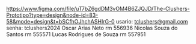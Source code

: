 https://www.figma.com/file/uT7bZ6gdDM3vOM4B6ZJQJD/The-Clushers-Prototipo?type=design&node-id=83-58&mode=design&t=bSCfhOJhchASHIrG-0 usario: tclushers@gmail.com senha: tclushers2024 Oscar Arias Neto rm 556936 Nicolas Souza do Santos rm 555571 Lucas Rodrigues de Souza rm 557951
